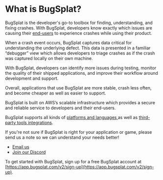 # What is BugSplat?

BugSplat is the developer's go-to toolbox for finding, understanding, and fixing crashes. With BugSplat, developers know exactly which issues are causing their [end-users](../education/bugsplat-terminology.md#end-users) to experience crashes while using their product. 

When a crash event occurs, BugSplat captures data critical for understanding the underlying defect. This data is presented in a familiar “debugger” view which allows developers to triage crashes as if the crash was captured locally on their own machine. 

With BugSplat, developers can identify more issues during testing, monitor the quality of their shipped applications, and improve their workflow around development and support. 

Overall, applications that use BugSplat are more stable, crash less often, and become cheaper as well as easier to support.

BugSplat is built on AWS’s scalable infrastructure which provides a secure and reliable service to developers and their end-users.

BugSplat supports all kinds of [platforms and languages ](../introduction/getting-started/integrations/)as well as [third-party tools integrations](../introduction/development/integrating-with-tools/). 

If you're not sure if BugSplat is right for your application or game, please send us a note so we can understand your needs better!

* [Email us](mailto:hi@bugsplat.com)
* [Join our Discord](https://discord.gg/K4KjjRV5ve)

To get started with BugSplat, sign up for a free BugSplat account at [https://app.bugsplat.com/v2/sign-up](https://app.bugsplat.com/v2/sign-up).



